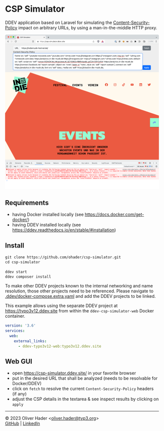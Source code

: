 # CSP Simulator

DDEV application based on Laravel for simulating the
[Content-Security-Policy](https://developer.mozilla.org/en-US/docs/Web/HTTP/CSP)
impact on arbitrary URLs, by using a man-in-the-middle HTTP proxy.

![CSP Simulator Screenshot](docs/screenshot.png)

## Requirements

* having Docker installed locally (see https://docs.docker.com/get-docker/)
* having DDEV installed locally (see https://ddev.readthedocs.io/en/stable/#installation)

## Install

```
git clone https://github.com/ohader/csp-simulator.git
cd csp-simulator

ddev start
ddev composer install
```

To make other DDEV projects known to the internal networking and name resolution,
those other projects need to be referenced. Please navigate to
[.ddev/docker-compose.extra.yaml](.ddev/docker-compose.extra.yaml) and add the
DDEV projects to be linked.

This example allows using the separate DDEV project at https://typo3v12.ddev.site
from within the `ddev-csp-simulator-web` Docker container.

```yaml
version: '3.6'
services:
  web:
    external_links:
      - ddev-typo3v12-web:typo3v12.ddev.site
```

## Web GUI

* open https://csp-simulator.ddev.site/ in your favorite browser
* put in the desired URL that shall be analyzed (needs to be resolvable for Docker/DDEV)
* click on `fetch` to resolve the current `Content-Security-Policy` headers (if any)
* adjust the CSP details in the textarea & see inspect results by clicking on `apply`

---

© 2023 Oliver Hader <[oliver.hader@typ3.org](mailto:oliver.hader@typ3.org)> \
[GitHub](https://github.com/ohader) | [LinkedIn](https://www.linkedin.com/in/oliverhader)
